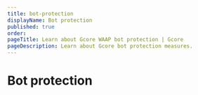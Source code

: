 ```yaml
---
title: bot-protection
displayName: Bot protection
published: true
order:
pageTitle: Learn about Gcore WAAP bot protection | Gcore
pageDescription: Learn about Gcore bot protection measures.
---
```

# Bot protection